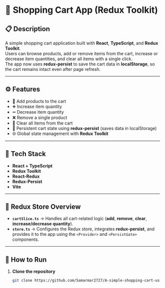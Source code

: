 # 🛒 Shopping Cart App (Redux Toolkit)

## 📋 Description

A simple shopping cart application built with **React**, **TypeScript**, and **Redux Toolkit**.  
Users can browse products, add or remove items from the cart, increase or decrease item quantities, and clear all items with a single click.  
The app now uses **redux-persist** to save the cart data in **localStorage**, so the cart remains intact even after page refresh.

---

## ⚙️ Features

- 🧺 Add products to the cart
- ➕ Increase item quantity
- ➖ Decrease item quantity
- ❌ Remove a single product
- 🔄 Clear all items from the cart
- 💾 Persistent cart state using **redux-persist** (saves data in localStorage)
- 🌐 Global state management with **Redux Toolkit**

---

## 🧩 Tech Stack

- **React + TypeScript**
- **Redux Toolkit**
- **React-Redux**
- **Redux-Persist**
- **Vite**

---

## 🧠 Redux Store Overview

- **`cartSlice.ts`** → Handles all cart-related logic (**add**, **remove**, **clear**, **increase/decrease quantity**).
- **`store.ts`** → Configures the Redux store, integrates **redux-persist**, and provides it to the app using the `<Provider>` and `<PersistGate>` components.

---

## 🚀 How to Run

1. **Clone the repository**
   ```bash
   git clone https://github.com/Samarmar2727/A-simple-shopping-cart-using-redux.git
   ```
